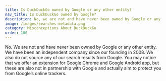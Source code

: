 ```yaml
---
title: Is DuckDuckGo owned by Google or any other entity?
nav_title: Is DuckDuckGo owned by Google?
description: No, we are not and have never been owned by Google or any other entity. We have been an independent company since our founding in 2008.
image: /images/searches-metadata.png
category: Misconceptions About DuckDuckGo
order: 100
---
```


No. We are not and have never been owned by Google or any other entity. We have been an independent company since our founding in 2008. We also do not source any of our search results from Google. You may notice that we offer an extension for Google Chrome and Google Android app, but these are also not in partnership with Google and actually aim to protect you from Google’s online trackers.
